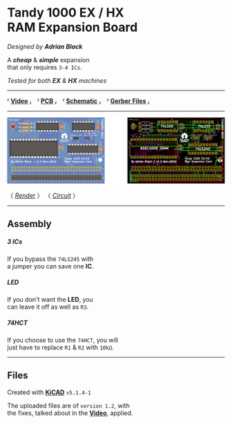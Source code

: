
# Tandy 1000 EX / HX<br>RAM Expansion Board

*Designed by* ***Adrian Black***

A ***cheap*** & ***simple*** expansion <br>
that only requires `3-4 ICs`.

*Tested for both* ***EX*** *&* ***HX*** *machines*

---

**⸢ [Video] ⸥ ⸢ [PCB] ⸥ ⸢ [Schematic] ⸥ ⸢ [Gerber Files] ⸥**

---

![Preview]

〈 *[Render]* 〉 〈 *[Circuit]* 〉

---

## Assembly

##### 3 ICs

If you bypass the `74LS245` with <br>
a jumper you can save one **IC**.

##### LED

If you don't want the **LED**, you <br>
can leave it off as well as `R3`.

##### 74HCT

If you choose to use the `74HCT`, you will <br>
just have to replace `R1` & `R2` with `10kΩ`.

---

## Files

Created with **[KiCAD]** `v5.1.4-1`

The uploaded files are of `version 1.2`, with <br>
the fixes, talked about in the **[Video]**, applied.

<!----------------------------------------------------------------------------->

[Video]: https://www.youtube.com/watch?v=l3RWOZX58A8
[PCB]: Source
[Gerber Files]: Gerbers

[Schematic]: Resources/Schematics.pdf
[Render]: Resources/Render.png
[Circuit]: Resources/Circuit.png

[Preview]: Resources/Preview.png

[KiCAD]: https://www.kicad.org/
